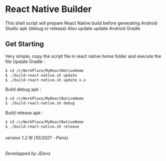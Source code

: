 # React Native Builder

This shell script will prepare React Native build before generating Android Studio apk (debug or release)
Also update update Android Gradle

## Get Starting

Very simple, copy the script file in react native home folder and execute the file
Update Gradle : 
```sh
$ cd /c/WorkPlace/MyReactNativeHome
$ ./build-react-native.sh update
$ ./build-react-native.sh update x.x
```
Build debug apk :
```sh
$ cd /c/WorkPlace/MyReactNativeHome
$ ./build-react-native.sh debug
```
Build release apk : 
```sh
$ cd /c/WorkPlace/MyReactNativeHome
$ ./build-react-native.sh release
```

###### version 1.2.16 (10/2021 - Paris)
###### Developped by JDevs